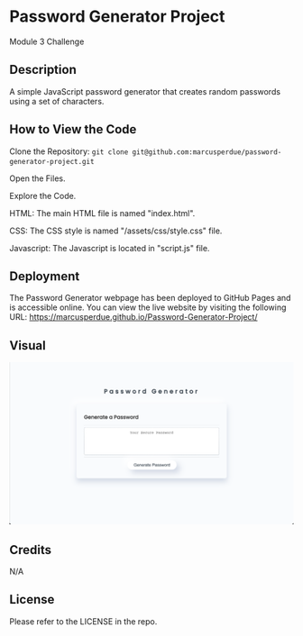 # Password Generator Project

Module 3 Challenge


## Description
A simple JavaScript password generator that creates random passwords using a set of characters.

## How to View the Code

Clone the Repository: ```git clone git@github.com:marcusperdue/password-generator-project.git ```

Open the Files.

Explore the Code.

HTML: The main HTML file is named "index.html".

CSS: The CSS style is named "/assets/css/style.css" file.

Javascript: The Javascript is located in "script.js" file.

## Deployment

The Password Generator webpage has been deployed to GitHub Pages and is accessible online. You can view the live website by visiting the following URL: https://marcusperdue.github.io/Password-Generator-Project/

## Visual

![Example Image](/assets/images/password-generator-page.png)

## Credits

N/A

## License
Please refer to the LICENSE in the repo.
